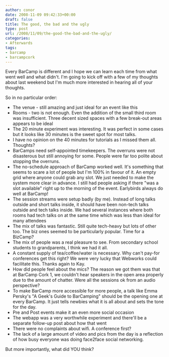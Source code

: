 ```yaml
---
author: conor
date: 2008-11-09 09:42:33+00:00
draft: false
title: The good, the bad and the ugly
type: post
url: /2008/11/09/the-good-the-bad-and-the-ugly/
categories:
- Afterwards
tags:
- barcamp
- barcampcork
---
```


Every BarCamp is different and I hope we can learn each time from what went well and what didn't. I'm going to kick off with a few of my thoughts about last weekend but I'm much more interested in hearing all of your thoughts.

So in no particular order:



* The venue - still amazing and just ideal for an event like this
* Rooms - two is not enough. Even the addition of the small third room was insufficient. Three decent sized spaces with a few break-out areas appears to be ideal
* The 20 minute experiment was interesting. It was perfect in some cases but it looks like 30 minutes is the sweet spot for most talks.
* I have no opinion on the 40 minutes for tutorials as I missed them all. Thoughts?
* BarCamps need self-appointed timekeepers. The overruns were not disasterous but still annoying for some. People were far too polite about stopping the overruns.
* The no-schedule approach of BarCamp worked well. It's something that seems to scare a lot of people but I'm 100% in favour of it. An empty grid where anyone could grab any slot. We just needed to make the system more clear in advance. I still had people asking if there "was a slot available" right up to the morning of the event. Earlybirds always do well at BarCamp!
* The session streams were setup badly (by me). Instead of long talks outside and short talks inside, it should have been non-tech talks outside and tech talks inside. We had several instances where both rooms had tech talks on at the same time which was less than ideal for many attendees
* The mix of talks was fantastic. Still quite tech-heavy but lots of other too. The biz ones seemed to be particularly popular. Time for a BizCamp?
* The mix of people was a real pleasure to see. From secondary school students to grandparents, I think we had it all.
* A constant supply of tea/coffee/water is necessary. Why can't pay-for conferences get this right? We were very lucky that Webworks could facilitate this. Thanks again to Kay.
* How did people feel about the mics? The reason we got them was that at BarCamp Cork 1, we couldn't hear speakers in the open area properly due to the amount of chatter. Were all the sessions ok from an audio perspective?
* To make BarCamp more accessible for more people, a talk like Emma Persky's "A Geek's Guide to BarCamping" should be the opening one at every BarCamp. It just tells newbies what it is all about and sets the tone for the day. 
* Pre and Post events make it an even more social occasion
* The webapp was a very worthwhile experiment and there'll be a separate follow-up post about how that went
* There were no complaints about wifi. A conference first?
* The lack of a large amount of video and pics from the day is a reflection of how busy everyone was doing face2face social networking. 



But more importantly, what did YOU think?



